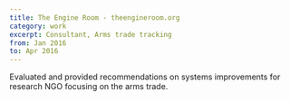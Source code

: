 ```yaml
---
title: The Engine Room - theengineroom.org
category: work
excerpt: Consultant, Arms trade tracking
from: Jan 2016
to: Apr 2016
---
```

Evaluated and provided recommendations on systems improvements for research NGO focusing on the arms trade.